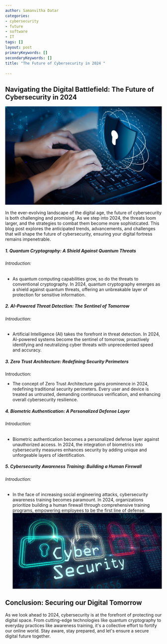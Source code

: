 ```yaml
---
author: Samanvitha Datar
categories: 
- cybersecurity
- future
- software
- IT
tags: []
layout: post
primaryKeywords: []
secondaryKeywords: []
title: "The Future of Cybersecurity in 2024 "

---
```

## Navigating the Digital Battlefield: The Future of Cybersecurity in 2024

![img](/uploads/1_15_2024_1705312620781.jpeg)

In the ever-evolving landscape of the digital age, the future of cybersecurity is both challenging and promising. As we step into 2024, the threats loom larger, and the strategies to combat them become more sophisticated. This blog post explores the anticipated trends, advancements, and challenges that will shape the future of cybersecurity, ensuring your digital fortress remains impenetrable.
##### 1. Quantum Cryptography: A Shield Against Quantum Threats
###### Introduction:
- As quantum computing capabilities grow, so do the threats to conventional cryptography. In 2024, quantum cryptography emerges as a shield against quantum threats, offering an unbreakable layer of protection for sensitive information.
##### 2. AI-Powered Threat Detection: The Sentinel of Tomorrow
###### Introduction:
- Artificial Intelligence (AI) takes the forefront in threat detection. In 2024, AI-powered systems become the sentinel of tomorrow, proactively identifying and neutralizing cyber threats with unprecedented speed and accuracy.
##### 3. Zero Trust Architecture: Redefining Security Perimeters
Introduction:
- The concept of Zero Trust Architecture gains prominence in 2024, redefining traditional security perimeters. Every user and device is treated as untrusted, demanding continuous verification, and enhancing overall cybersecurity resilience.
##### 4. Biometric Authentication: A Personalized Defense Layer
###### Introduction:
- Biometric authentication becomes a personalized defense layer against unauthorized access. In 2024, the integration of biometrics into cybersecurity measures enhances security by adding unique and unforgeable layers of identification.
##### 5. Cybersecurity Awareness Training: Building a Human Firewall
###### Introduction:
- In the face of increasing social engineering attacks, cybersecurity awareness training becomes paramount. In 2024, organizations prioritize building a human firewall through comprehensive training programs, empowering employees to be the first line of defense.
![img](/uploads/1_15_2024_1705312916357.jpeg)

## Conclusion: Securing our Digital Tomorrow&nbsp;
As we look ahead to 2024, cybersecurity is at the forefront of protecting our digital space. From cutting-edge technologies like quantum cryptography to everyday practices like awareness training, it's a collective effort to fortify our online world. Stay aware, stay prepared, and let's ensure a secure digital future together.
